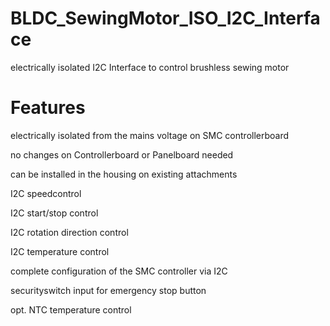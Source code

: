 # BLDC_SewingMotor_ISO_I2C_Interface
electrically isolated I2C Interface to control brushless sewing motor

# Features

electrically isolated from the mains voltage on SMC controllerboard

no changes on Controllerboard or Panelboard needed

can be installed in the housing on existing attachments

I2C speedcontrol

I2C start/stop control

I2C rotation direction control

I2C temperature control

complete configuration of the SMC controller via I2C

securityswitch input for emergency stop button

opt. NTC temperature control

